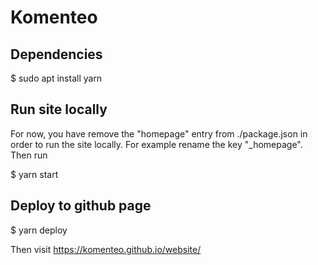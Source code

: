 # Komenteo

## Dependencies

$ sudo apt install yarn

## Run site locally

For now, you have remove the "homepage" entry from ./package.json in order to run the site locally.
For example rename the key "_homepage". Then run

$ yarn start


## Deploy to github page
$ yarn deploy

Then visit https://komenteo.github.io/website/
